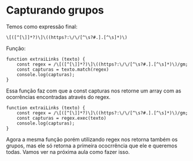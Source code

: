 # Capturando grupos

Temos como expressão final:

    \[([^[\]]*?)\]\((https?:\/\/[^\s?#.].[^\s]*)\)

Função:

    function extraiLinks (texto) {
        const regex = /\[([^[\]]*?)\]\((https?:\/\/[^\s?#.].[^\s]*)\)/gm;
        const capturas = texto.match(regex)
        console.log(capturas);
    }

Essa função faz com que a const capturas nos retorne um array com as ocorrências encontradas através do regex.

    function extraiLinks (texto) {
        const regex = /\[([^[\]]*?)\]\((https?:\/\/[^\s?#.].[^\s]*)\)/gm;
        const capturas = regex.exec(texto)
        console.log(capturas);
    }

Agora a mesma função porém utilizando regex nos retorna também os grupos, mas ele só retorna a primeira ococrrência que ele e queremos todas. Vamos ver na próxima aula como fazer isso.
